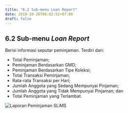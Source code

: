 ```yaml
---
title: "6.2 Sub-menu Loan Report"
date: 2018-10-26T06:02:52+07:00
draft: false
---
```


## 6.2 Sub-menu _Loan Report_

Berisi informasi seputar peminjaman. Terdiri dari:

* Total Peminjaman;
* Peminjaman Berdasarkan GMD;
* Peminjaman Berdasarkan Tipe Koleksi;
* Total Transaksi Peminjaman;
* Rata-rata Transaksi per Hari;
* Jumlah Anggota yang Sedang Mempunyai Pinjaman;
* Jumlah Anggota yang Tidak Mempunyai Pinjaman; dan
* Total Peminjaman yang Terlambat.

![Laporan Peminjaman SLiMS](/assets/Loan_Report.png)